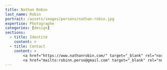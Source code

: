 ```yaml
---
title: Nathan Robin
last_name: Robin
portrait: /assets/images/persons/nathan-robin.jpg
expertise: Photographe
categories: [design]
sections:
  - title: Identité
    content: >
  - title: Contact
    content: >
        <a href="https://www.nathanrobin.com/" target="_blank" rel="noreferrer">Site</a> –
        <a href="mailto:robinn.perso@gmail.com" target="_blank" rel="noreferrer">Mail</a>
---
```

